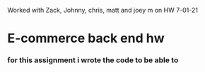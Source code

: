 Worked with Zack, Johnny, chris, matt and joey m on HW 7-01-21 

# E-commerce back end hw

### for this assignment i wrote the code to be able to 